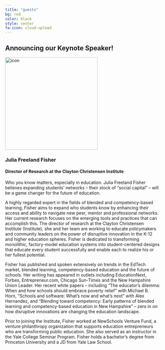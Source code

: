 ```yaml
---
title: "guests"
bg: red
color: black
style: center
fa-icon: cloud-upload
---
```


## Announcing our Keynote Speaker!

<img src="https://github.com/WCSD6/TheGreeleyBlendedLearningSummit/blob/gh-pages/img/Untitled%20drawing%20(1).png?raw=true" alt="icon" style="width:300px;">

### Julia Freeland Fisher

#### Director of Research at the Clayton Christensen Institute


Who you know matters, especially in education. Julia Freeland Fisher believes expanding students’ networks – their stock of “social capital” – will be a game changer for the future of education.

A highly regarded expert in the fields of blended and competency-based learning, Fisher aims to expand who students know by enhancing their access and ability to navigate new peer, mentor and professional networks. Her current research focuses on the emerging tools and practices that can accomplish this. The director of research at the Clayton Christensen Institute (Institute), she and her team are working to educate policymakers and community leaders on the power of disruptive innovation in the K-12 and higher education spheres. Fisher is dedicated to transforming monolithic, factory-model education systems into student-centered designs that educate every student successfully and enable each to realize his or her fullest potential.

Fisher has published and spoken extensively on trends in the EdTech market, blended learning, competency-based education and the future of schools. Her writing has appeared in outlets including EducationNext, Forbes, Entrepreneur.com, Chicago Sun-Times and the New Hampshire Union Leader. Her recent white papers – including “The educator’s dilemma: When and how schools should embrace poverty relief” with Michael B. Horn, “Schools and software: What’s now and what’s next” with Alex Hernandez, and “Blending toward competency: Early patterns of blended learning and competency-based education in New Hampshire” – zero in on how disruptive innovations are changing the education landscape.

Prior to joining the Institute, Fisher worked at NewSchools Venture Fund, a venture philanthropy organization that supports education entrepreneurs who are transforming public education. She also served as an instructor in the Yale College Seminar Program. Fisher holds a bachelor’s degree from Princeton University and a JD from Yale Law School.
